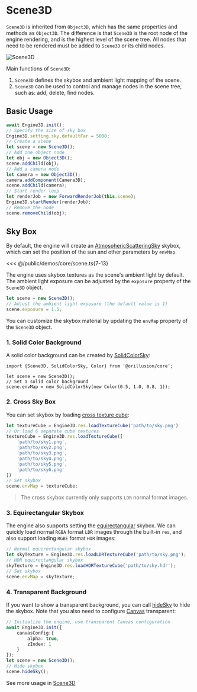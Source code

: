 # Scene3D

`Scene3D` is inherited from `Object3D`, which has the same properties and methods as `Object3D`. The difference is that `Scene3D` is the root node of the engine rendering, and is the highest level of the scene tree. All nodes that need to be rendered must be added to `Scene3D` or its child nodes.

![Scene3D](/images/Scene3D.svg)  

Main functions of `Scene3D`:

1. `Scene3D` defines the skybox and ambient light mapping of the scene.
2. `Scene3D` can be used to control and manage nodes in the scene tree, such as: add, delete, find nodes.

## Basic Usage
```ts
await Engine3D.init();
// Specify the size of sky box
Engine3D.setting.sky.defaultFar = 5000;
// Create a scene
let scene = new Scene3D();
// Add one object node
let obj = new Object3D();
scene.addChild(obj);
// Add a camera node
let camera = new Object3D();
camera.addComponent(Camera3D);
scene.addChild(camera);
// Start render loop
let renderJob = new ForwardRenderJob(this.scene);
Engine3D.startRender(renderJob);
// Remove the node
scene.removeChild(obj);
```

## Sky Box
By default, the engine will create an [AtmosphericScatteringSky](/api/classes/AtmosphericScatteringSky) skybox, which can set the position of the sun and other parameters by `envMap`.


<Demo src="/demos/core/scene.ts"></Demo>

<<< @/public/demos/core/scene.ts{7-13}

The engine uses skybox textures as the scene's ambient light by default. The ambient light exposure can be adjusted by the `exposure` property of the `Scene3D` object.

```ts
let scene = new Scene3D();
// Adjust the ambient light exposure (the default value is 1) 
scene.exposure = 1.5; 
```

You can customize the skybox material by updating the `envMap` property of the `Scene3D` object.
### 1. Solid Color Background
A solid color background can be created by [SolidColorSky](/api/classes/SolidColorSky):
```ts{5}
import {Scene3D, SolidColorSky, Color} from '@orillusion/core';

let scene = new Scene3D();
// Set a solid color background
scene.envMap = new SolidColorSky(new Color(0.5, 1.0, 0.8, 1));
```

### 2. Cross Sky Box
You can set skybox by loading [cross texture cube](/guide/graphics/texture#cross-texture-cube):
```ts
let textureCube = Engine3D.res.loadTextureCube('path/to/sky.png')
// Or load 6 separate cube textures
textureCube = Engine3D.res.loadTextureCube([
    'path/to/sky1.png',
    'path/to/sky2.png',
    'path/to/sky3.png',
    'path/to/sky4.png',
    'path/to/sky5.png',
    'path/to/sky6.png'
])
// Set skybox
scene.envMap = textureCube;
```
> The cross skybox currently only supports `LDR` normal format images.

### 3. Equirectangular Skybox
The engine also supports setting the [equirectangular](https://en.wikipedia.org/wiki/Equirectangular_projection) skybox. We can quickly load normal `RGBA` format `LDR` images through the built-in `res`, and also support loading `RGBE` format `HDR` images:
```ts
// Normal equirectangular skybox
let skyTexture = Engine3D.res.loadLDRTextureCube('path/to/sky.png');
// HDR equirectangular skybox
skyTexture = Engine3D.res.loadHDRTextureCube('path/to/sky.hdr');
// Set skybox
scene.envMap = skyTexture;
```

### 4. Transparent Background
If you want to show a transparent background, you can call [hideSky](/api/classes/Scene3D#hidesky) to hide the skybox. Note that you also need to configure [Canvas](/guide/core/engine#config-canvas) transparent:

```ts
// Initialize the engine, use transparent Canvas configuration
await Engine3D.init({
    canvasConfig:{
        alpha: true,
        zIndex: 1
    }
});
let scene = new Scene3D();
// Hide skybox
scene.hideSky();
```


See more usage in [Scene3D](/api/classes/Scene3D)